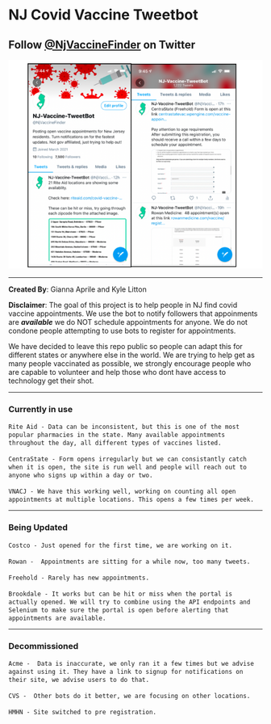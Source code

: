# NJ Covid Vaccine Tweetbot
## **Follow [@NjVaccineFinder](https://twitter.com/NjVaccineFinder) on Twitter**
![Twitter Info](Screenshots/VaccineBot.png)
_____________________________________________________

**Created By**: Gianna Aprile and Kyle Litton

**Disclaimer**: The goal of this project is to help people in NJ find covid vaccine appointments. We use the bot to notify followers that appoinments are ***available*** we do NOT schedule appointments for anyone. We do not condone people attempting to use bots to register for appointments.

We have decided to leave this repo public so people can adapt this for different states or anywhere else in the world. We are trying to help get as many people vaccinated as possible, we strongly encourage people who are capable to volunteer and help those who dont have access to technology get their shot. 

_____________________________________________________

### **Currently in use**
    Rite Aid - Data can be inconsistent, but this is one of the most popular pharmacies in the state. Many available appointments throughout the day, all different types of vaccines listed.

    CentraState - Form opens irregularly but we can consistantly catch when it is open, the site is run well and people will reach out to anyone who signs up within a day or two.

    VNACJ - We have this working well, working on counting all open appointments at multiple locations. This opens a few times per week.
_____________________________________________________
### **Being Updated**
    Costco - Just opened for the first time, we are working on it.

    Rowan -  Appointments are sitting for a while now, too many tweets.

    Freehold - Rarely has new appointments.

    Brookdale - It works but can be hit or miss when the portal is actually opened. We will try to combine using the API endpoints and Selenium to make sure the portal is open before alerting that appointments are available.
_____________________________________________________
### **Decommissioned**
    Acme -  Data is inaccurate, we only ran it a few times but we advise against using it. They have a link to signup for notifications on their site, we advise users to do that.

    CVS -  Other bots do it better, we are focusing on other locations.

    HMHN - Site switched to pre registration.
